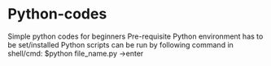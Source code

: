 # Python-codes
Simple python codes for beginners
Pre-requisite
Python environment has to be set/installed
Python scripts can be run by following command in shell/cmd:
              $python file_name.py ->enter
